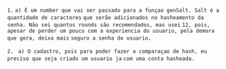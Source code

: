 ``` 1. ```
``` a) É um number que vai ser passado para a funçao genSalt. Salt é a quantidade de caracteres ```
``` que serão adicionados no hasheamento da senha. Não sei quantos rounds são recomendados, mas usei ```
``` 12, pois, apesar de perder um pouco com a experiencia do usuario, pela demora que gera, deixa mais ```
``` seguro a senha do usuario. ```

``` 2.  ```
``` a) O cadastro, pois para poder fazer a comparaçao de hash, eu preciso que seja criado um usuario ja ```
``` com uma conta hasheada. ```